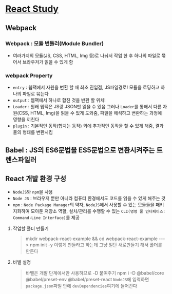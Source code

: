 # [React Study](https://medium.com/wasd/%EC%9B%B9%ED%8C%A9-webpack-%EA%B3%BC-%EB%B0%94%EB%B2%A8-babel-%EC%9D%84-%EC%9D%B4%EC%9A%A9%ED%95%9C-react-%EA%B0%9C%EB%B0%9C-%ED%99%98%EA%B2%BD-%EA%B5%AC%EC%84%B1%ED%95%98%EA%B8%B0-fb87d0027766)

## Webpack

### Webpack : 모듈 번들러(Module Bundler)

- 여러가지의 모듈(JS, CSS, HTML, Img 등)로 나눠서 작업 한 후 하나의 파일로 묶어서 브라우저가 읽을 수 있게 함

### webpack Property

- `entry` : 웹팩에서 자원을 변환 할 때 최초 진입점, JS파일경로! 모듈을 로딩하고 하나의 파일로 묶는다
- `output` : 웹팩에서 하나로 합친 것을 반환 할 위치!
- `Loader` : 원래 웹팩은 JS랑 JSON만 읽을 수 있음 그러나 `Loader`를 통해서 다른 자원(CSS, HTML, Img)을 읽을 수 있게 도와줌, 파일을 해석하고 변환하는 과정에 영향을 끼친다
- `plugin` : 기본적인 동작(합치는 동작) 외에 추가적인 동작을 할 수 있게 해줌, 결과물의 형태를 변환시킴

## Babel : JS의 ES6문법을 ES5문법으로 변환시켜주는 트렌스파일러

## React 개발 환경 구성

- `NodeJS`와 `npm`을 사용
- `Node JS` : 브라우저 뿐만 아니라 컴퓨터 환경에서도 코드를 읽을 수 있게 해주는 것
- `npm` : `Node Package Manager`의 약자, `NodeJS`에서 사용할 수 있는 모듈들을 패키지화하여 모아둔 저장소 역할, 설치/관리를 수행할 수 있는 `CLI(명령 줄 인터페이스: Command-Line Interface)`를 제공

1.  작업할 폴더 만들기
    > mkdir webpack-react-example && cd webpack-react-example ---> npm init -y
    > 이렇게 만들라고 하는데 그냥 일단 새로만들기 해서 폴더를 만든다
2.  바벨 설정
    > 바벨은 개발 단계에서만 사용하므로 -D 붙여주기
    > npm i -D @babel/core @babel/preset-env @babel/preset-react
    > `NodeJS`에 입력하면 `package.json`파일 안에 `devDependencies`여기에 들어간다
